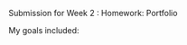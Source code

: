 Submission for Week 2 : Homework: Portfolio 

My goals included:

<!--Creating an operation Nav Bar
Creating a responsive layout 
Creating responsive images 


Throughout this project, I specifically implemented the information I have gathered from the previous course instruction. I am confident that my skills are continuing to evolve as I spend more time working through the code. To create this page I relied on Bootstrap and HTML and CSS. 

I don’t consider this assignment “complete” however, I am gaining confidence and understanding while exploring the assets that the programs have to offer. I have learned far more in a short time by immersing myself in the projects and spending time with the code. For this project, I utilized as much as I could in terms of elements and semantics. I also believe I identified some areas of opportunity including making sure my div’s get closed. I sometimes find it difficult to ask for help but I have made a commitment to myself to break through some of my own barriers in the effort to facilitate the most conducive learning environment possible.  


As a project, I look forward to the opportunity to revisit this assignment and continue to add to it as I gain more knowledge and skill with coding. At this point in time, this is my first ever coding experience and I find myself becoming slightly obsessed with it.  For me, obsession is a requirement to achieve goals, especially difficult goals. I look forward to the next step on the road to success.

Special thanks to :
Anthony Demott -TA 
David Lovett 
John Hernandez
Joseph Jepson 
Brandon Burrus -TA
